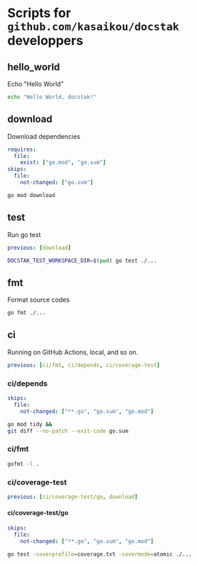 # Scripts for `github.com/kasaikou/docstak` developpers

## hello_world

Echo "Hello World"

```sh
echo "Hello World, docstak!"
```

## download

Download dependencies

```yaml:docstak.yml
requires:
  file:
    exist: ["go.mod", "go.sum"]
skips:
  file:
    not-changed: ["go.sum"]
```

```sh
go mod download
```

## test

Run go test

```yaml:docstak.yml
previous: [download]
```

```sh
DOCSTAK_TEST_WORKSPACE_DIR=$(pwd) go test ./...
```

## fmt

Format source codes

```sh
go fmt ./...
```

## ci

Running on GitHub Actions, local, and so on.

```yaml:docstak.yml
previous: [ci/fmt, ci/depends, ci/coverage-test]
```

### ci/depends

```yaml:docstak.yml
skips:
  file:
    not-changed: ["**.go", "go.sum", "go.mod"]
```

```sh
go mod tidy &&
git diff --no-patch --exit-code go.sum
```

### ci/fmt

```sh
gofmt -l .
```

### ci/coverage-test

```yaml:docstak.yml
previous: [ci/coverage-test/go, download]
```

#### ci/coverage-test/go

```yaml:docstak.yml
skips:
  file:
    not-changed: ["**.go", "go.sum", "go.mod"]
```

```sh
go test -coverprofile=coverage.txt -covermode=atomic ./...
```

